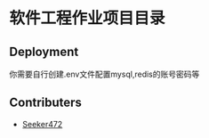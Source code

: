 # 软件工程作业项目目录

## Deployment

<!--TODO! add deployment guide -->

你需要自行创建.env文件配置mysql,redis的账号密码等

## Contributers

- [Seeker472](https://github.com/Seeker0472)
